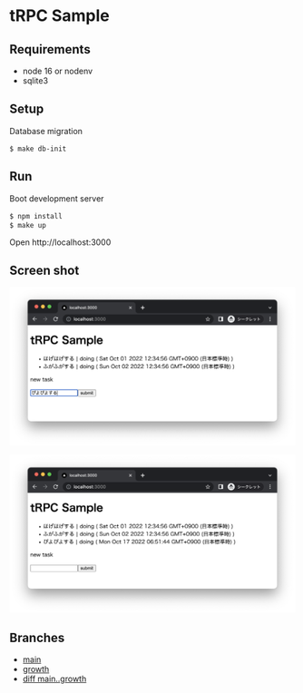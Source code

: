 # tRPC Sample
## Requirements
- node 16 or nodenv
- sqlite3

## Setup
Database migration

```
$ make db-init
```

## Run
Boot development server

```
$ npm install
$ make up
```

Open http://localhost:3000

## Screen shot
![image](./top1.png)

![image](./top2.png)

## Branches
- [main](https://github.com/suzuki-hoge/trpc-sample/tree/main)
- [growth](https://github.com/suzuki-hoge/trpc-sample/tree/growth)
- [diff main..growth](https://github.com/suzuki-hoge/trpc-sample/compare/main..growth)

